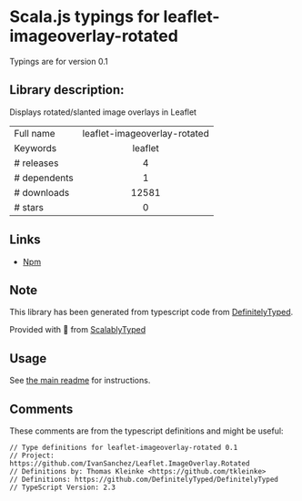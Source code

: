 
# Scala.js typings for leaflet-imageoverlay-rotated

Typings are for version 0.1

## Library description:
Displays rotated/slanted image overlays in Leaflet

|                    |                 |
| ------------------ | :-------------: |
| Full name          | leaflet-imageoverlay-rotated |
| Keywords           | leaflet |
| # releases         | 4 |
| # dependents       | 1 |
| # downloads        | 12581 |
| # stars            | 0 |

## Links
- [Npm](https://www.npmjs.com/package/leaflet-imageoverlay-rotated)
    


## Note
This library has been generated from typescript code from [DefinitelyTyped](https://definitelytyped.org).

Provided with :purple_heart: from [ScalablyTyped](https://github.com/oyvindberg/ScalablyTyped)

## Usage
See [the main readme](../../readme.md) for instructions.

## Comments

These comments are from the typescript definitions and might be useful:
```
// Type definitions for leaflet-imageoverlay-rotated 0.1
// Project: https://github.com/IvanSanchez/Leaflet.ImageOverlay.Rotated
// Definitions by: Thomas Kleinke <https://github.com/tkleinke>
// Definitions: https://github.com/DefinitelyTyped/DefinitelyTyped
// TypeScript Version: 2.3

```

